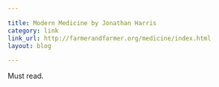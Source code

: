 ```yaml
---

title: Modern Medicine by Jonathan Harris
category: link
link_url: http://farmerandfarmer.org/medicine/index.html
layout: blog

---
```


Must read.

